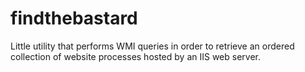 findthebastard
==============

Little utility that performs WMI queries in order to retrieve an ordered collection of website processes hosted by an IIS web server.